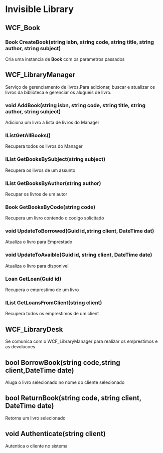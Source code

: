 <h1>Invisible Library</h1>

<h2>WCF_Book</h2>
 <h3>Book CreateBook(string isbn, string code, string title, string author, string subject)</h3>
 <p>Cria uma instancia de <b>Book</b> com os parametros passados
 
 <h2>WCF_LibraryManager</h2>
 <p>Serviço de gerenciamento de livros.Para adicionar, buscar e atualizar os livros da biblioteca e gerenciar os alugueis de livro.
 
 <h3>void AddBook(string isbn, string code, string title, string author, string subject)</h3>
 <p>Adiciona um livro a lista de livros do Manager
 
 <h3>IList<Book>GetAllBooks()</h3>
 <p>Recupera todos os livros do Manager
 
 <h3>IList<Book> GetBooksBySubject(string subject)</h3>
 <p>Recupera os livros de um assunto
 
 <h3>IList<Book> GetBooksByAuthor(string author)</h3>
 <p>Recupar os livros de um autor
 
 <h3>Book GetBooksByCode(string code)</h3>
 <p>Recupera um livro contendo o codigo solicitado     

 <h3>void UpdateToBorrowed(Guid id,string client, DateTime dat)</h3>
 <p>Atualiza o livro para Emprestado
      
<h3>void UpdateToAvaible(Guid id, string client, DateTime date)</h3>
<p>Atualiza o livro para disponivel         

<h3>Loan GetLoan(Guid id)</h3>
<p>Recupera o emprestimo de um livro

<h3>IList<Loan> GetLoansFromClient(string client)</h3>
<p>Recupera todos os emprestimos de um client
      

<h2>WCF_LibraryDesk</h2>
<p>Se comunica com o WCF_LibraryManager para realizar os emprestimos e as devolucoes

<h2>bool BorrowBook(string code,string client,DateTime date)</h2>
<p>Aluga o livro selecionado no nome do cliente selecionado

<h2>bool ReturnBook(string code, string client, DateTime date)</h2>
<p>Retorna um livro selecionado

<h2>void Authenticate(string client)</h2>
<p>Autentica o cliente no sistema
         
